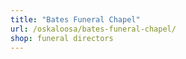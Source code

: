 ```yaml
---
title: "Bates Funeral Chapel"
url: /oskaloosa/bates-funeral-chapel/
shop: funeral directors
---
```

